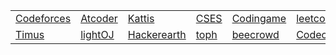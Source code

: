 <body>
<table>

<tr>
<td><a href="https://codeforces.com/profile/Hauntedcode">Codeforces</a></td>
<td><a href="https://atcoder.jp/users/hauntedcode">Atcoder</a></td>
<td><a href="https://open.kattis.com/users/munem-shahriar">Kattis</a></td>
<td><a href="https://cses.fi/user/228008">CSES</a></td>
<td><a href="https://www.codingame.com/profile/ca41e26af9030c01f97431a1a5f7e7bb8986395">Codingame</a></td>
<td><a href="https://leetcode.com/Hauntedcode/">leetcode</a></td>
</tr>
<tr>
<td><a href="https://acm.timus.ru/author.aspx?id=376661">Timus</a></td>
<td><a href="https://lightoj.com/user/user-zub5bn7r">lightOJ</a></td>
<td><a href="https://www.hackerearth.com/@Hauntedcode">Hackerearth</a></td>
<td><a href="https://toph.co/u/Hauntedcode">toph</a></td>
<td><a href="https://judge.beecrowd.com/en/profile/945007">beecrowd</a></td>
<td><a href="https://www.codechef.com/users/hauntedcode">Codechef</a></td>
</tr>





</table>
</body>
